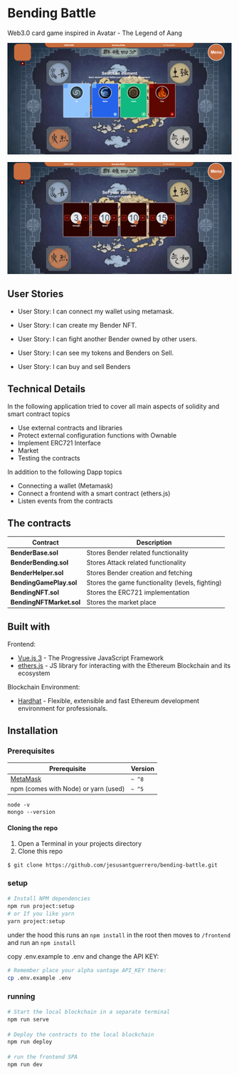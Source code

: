 # Bending Battle

Web3.0 card game inspired in Avatar - The Legend of Aang

![element selection](assets/bending-battle.png)

![abilities selection](assets/abilities.png)

## User Stories

- User Story: I can connect my wallet using metamask.

- User Story: I can create my Bender NFT.

- User Story: I can fight another Bender owned by other users.

- User Story: I can see my tokens and Benders on Sell.

- User Story: I can buy and sell Benders

## Technical Details
In the following application tried to cover all main aspects of solidity and smart contract topics

- Use external contracts and libraries
- Protect external configuration functions with Ownable
- Implement ERC721 Interface
- Market
- Testing the contracts

In addition to the following Dapp topics

- Connecting a wallet (Metamask)
- Connect a frontend with a smart contract (ethers.js)
- Listen events from the contracts
## The contracts

| Contract                 | Description                                      |
|--------------------------|-----------------------------------------         |
| **BenderBase.sol**       | Stores Bender related functionality              |
| **BenderBending.sol**    | Stores Attack related functionality              | 
| **BenderHelper.sol**     | Stores Bender creation and fetching              | 
| **BendingGamePlay.sol**  | Stores the game functionality (levels, fighting) | 
| **BendingNFT.sol**       | Stores the ERC721 implementation                 | 
| **BendingNFTMarket.sol** | Stores the market place                          | 

## Built with
Frontend:
- [Vue.js 3](https://v3.vuejs.org/) - The Progressive JavaScript Framework
- [ethers.js](https://docs.ethers.io/v5/) - JS library for interacting with the Ethereum Blockchain and its ecosystem


Blockchain Environment:
- [Hardhat](https://hardhat.org/) - Flexible, extensible and fast Ethereum development environment for professionals.

## Installation

### Prerequisites

| Prerequisite                                          | Version |
| ------------------------------------------------------| ------- |
| [MetaMask]()                                          | `~ ^8`  |
| npm (comes with Node) or yarn (used)                  | `~ ^5`  |

```shell
node -v
mongo --version
```
#### Cloning the repo

1. Open a Terminal in your projects directory 
2. Clone this repo

```shell
$ git clone https://github.com/jesusantguerrero/bending-battle.git
```

### setup
```bash
# Install NPM dependencies
npm run project:setup
# or If you like yarn
yarn project:setup

```
under the hood this runs an `npm install` in the root then moves to `/frontend` and run an `npm install`   

copy .env.example to .env and change the API KEY:

```bash
# Remember place your alpha vantage API_KEY there:
cp .env.example .env
```

### running

```bash
# Start the local blockchain in a separate terminal
npm run serve

# Deploy the contracts to the local blockchain
npm run deploy

# run the frontend SPA
npm run dev
```

